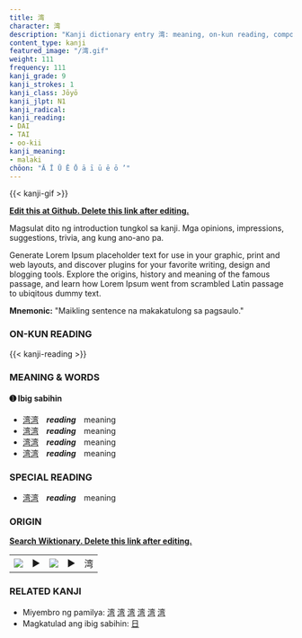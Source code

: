 ```yaml
---
title: 湾
character: 湾
description: "Kanji dictionary entry 湾: meaning, on-kun reading, compounds, origin, related kanji"
content_type: kanji
featured_image: "/湾.gif"
weight: 111
frequency: 111
kanji_grade: 9
kanji_strokes: 1
kanji_class: Jōyō
kanji_jlpt: N1
kanji_radical: 
kanji_reading: 
- DAI
- TAI
- oo-kii
kanji_meaning:
- malaki
chōon: "Ā Ī Ū Ē Ō ā ī ū ē ō ’"
---
```

[//]: # (Don't edit the line below. Kanji animated GIF code is automatically generated.)
{{< kanji-gif >}}

[//]: # (Edit below this line.)

**[Edit this at Github. Delete this link after editing.](https://github.com/tim0g/tim/tree/main/content/kanji/湾/index.md)**

Magsulat dito ng introduction tungkol sa kanji. Mga opinions, impressions, suggestions, trivia, ang kung ano-ano pa.

Generate Lorem Ipsum placeholder text for use in your graphic, print and web layouts, and discover plugins for your favorite writing, design and blogging tools. Explore the origins, history and meaning of the famous passage, and learn how Lorem Ipsum went from scrambled Latin passage to ubiqitous dummy text.
 
**Mnemonic:** "Maikling sentence na makakatulong sa pagsaulo."

### ON-KUN READING

[//]: # (Don't edit the line below. ON-KUN READING code is automatically generated.)
{{< kanji-reading >}}

### MEANING & WORDS

#### ➊ **Ibig sabihin**
  - [湾](../湾)[湾](../湾)　***reading***　meaning
  - [湾](../湾)[湾](../湾)　***reading***　meaning
  - [湾](../湾)[湾](../湾)　***reading***　meaning
  - [湾](../湾)[湾](../湾)　***reading***　meaning

### SPECIAL READING
  - [湾](../湾)[湾](../湾)　***reading***　meaning

### ORIGIN

**[Search Wiktionary. Delete this link after editing.](https://wiktionary.org/wiki/湾)**
<table class="kanji-table"><tr><td>
<img src="60px-湾-bronze.svg.png">
</td><td>▶</td><td>
<img src="60px-湾-oracle.svg.png">
</td><td>▶</td>
<td class="kanji-origin">湾</td>
</tr></table>

### RELATED KANJI
- Miyembro ng pamilya: [湾](../湾) [湾](../湾) [湾](../湾) [湾](../湾) [湾](../湾) [湾](../湾)
- Magkatulad ang ibig sabihin: [日](../日)
